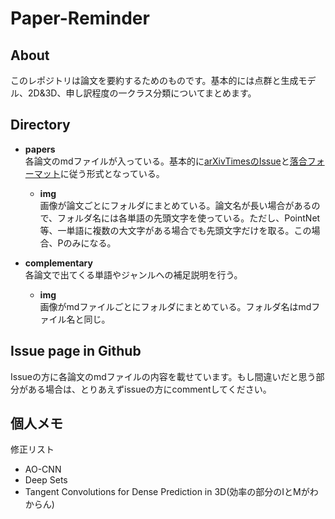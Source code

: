# Paper-Reminder
## About
このレポジトリは論文を要約するためのものです。基本的には点群と生成モデル、2D&3D、申し訳程度の一クラス分類についてまとめます。

## Directory
- **papers**  
各論文のmdファイルが入っている。基本的に[arXivTimesのIssue](https://github.com/arXivTimes/arXivTimes)と[落合フォーマット](https://www.slideshare.net/Ochyai/1-ftma15?ref=http://lafrenze.hatenablog.com/entry/2015/08/04/120205)に従う形式となっている。
    - **img**  
    画像が論文ごとにフォルダにまとめている。論文名が長い場合があるので、フォルダ名には各単語の先頭文字を使っている。ただし、PointNet等、一単語に複数の大文字がある場合でも先頭文字だけを取る。この場合、Pのみになる。

- **complementary**  
各論文で出てくる単語やジャンルへの補足説明を行う。
    - **img**  
    画像がmdファイルごとにフォルダにまとめている。フォルダ名はmdファイル名と同じ。

## Issue page in Github
Issueの方に各論文のmdファイルの内容を載せています。もし間違いだと思う部分がある場合は、とりあえずissueの方にcommentしてください。

## 個人メモ
修正リスト
- AO-CNN
- Deep Sets
- Tangent Convolutions for Dense Prediction in 3D(効率の部分のIとMがわからん)